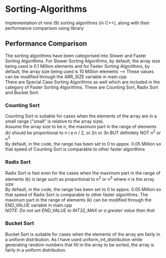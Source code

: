 # Sorting-Algorithms
Implementation of nine (9) sorting algorithms (in C++), along with their performance comparison using <chrono> library

## Performance Comparison
The sorting algorithms have been categorised into Slower and Faster Sorting Algorithms. For Slower Sorting Algorithms, by default, the array size being used is 0.1 Million elements and for Faster Sorting Algorithms, by default, the array size being used is 10 Million elements --> These values can be modified through the ARR_SIZE variable in main.cpp   
There are Special Case Sorting Algorithms as well which are included in the category of Faster Sorting Algorithms. These are Counting Sort, Radix Sort and Bucket Sort.   
### Counting Sort
Counting Sort is suitable for cases when the elements of the array are in a small range ("small" is relative to the array size).  
Assume the array size to be n, the maximum part in the range of elements (k) should be proportional to n i.e n / 2, or 2n or 3n BUT definitely NOT n<sup>2</sup> or n<sup>3</sup>   
By default, in the code, the range has been set to 0 to appox. 0.05 Million so that speed of Counting Sort is comparable to other faster algorithms
### Radix Sort
Radix Sort is fast even for the cases when the maximum part in the range of elements (k) is large such as proportional to n<sup>2</sup> or n<sup>3</sup> where n is the array size  
By default, in the code, the range has been set to 0 to appox. 0.05 Million so that speed of Radix Sort is comparable to other faster algorithms. The maximum part in the range of elements (k) can be modified through the END_VALUE variable in main.cpp  
*NOTE: Do not set END_VALUE to INT32_MAX or a greater value than that*  
### Bucket Sort
Bucket Sort is suitable for cases when the elements of the array are fairly in a uniform distribution. As I have used uniform_int_distribution while generating random numbers that fill in the array to be sorted, the array is fairly in a uniform distribution.  
